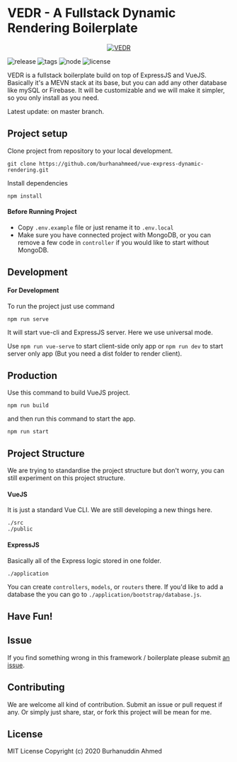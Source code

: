 
# VEDR - A Fullstack Dynamic Rendering Boilerplate

<div align='center'>

[![VEDR](https://i.ibb.co/Kz5fczV/Yellow-Apps-and-Technology-Business-Advertising-Website.jpg)](.)

</div>

![release](https://badgen.net/github/release/burhanahmeed/vedr)
![tags](https://badgen.net/github/tags/burhanahmeed/vedr)
![node](https://badgen.net/badge/Node/v12.16.3/green)
![license](https://badgen.net/badge/license/MIT/blue)

VEDR is a fullstack boilerplate build on top of ExpressJS and VueJS. Basically it's a MEVN stack at its base, but you can add any other database like mySQL or Firebase. It will be customizable and we will make it simpler, so you only install as you need.


Latest update: on master branch.

## Project setup
Clone project from repository to your local development.
```
git clone https://github.com/burhanahmeed/vue-express-dynamic-rendering.git
```
Install dependencies
```
npm install
```
#### Before Running Project
- Copy `.env.example` file or just rename it to `.env.local`
- Make sure you have connected project with MongoDB, or you can remove a few code in `controller` if you would like to start without MongoDB.

## Development 
#### For Development
To run the project just use command
```
npm run serve
```
It will start vue-cli and ExpressJS server. Here we use universal mode.

Use `npm run vue-serve` to start client-side only app or `npm run dev` to start server only app (But you need a dist folder to render client).

## Production
Use this command to build VueJS project.
```
npm run build
```
and then run this command to start the app.
```
npm run start
```

## Project Structure
We are trying to standardise the project structure but don't worry, you can still experiment on this project structure.

#### VueJS
It is just a standard Vue CLI. We are still developing a new things here.
```
./src
./public
```

#### ExpressJS
Basically all of the Express logic stored in one folder.
```
./application
```
You can create `controllers`, `models`, or `routers` there. If you'd like to add a database the you can go to `./application/bootstrap/database.js`.

## __Have Fun!__

## Issue

If you find something wrong in this framework / boilerplate please submit [an issue](https://github.com/burhanahmeed/VEDR/issues).

## Contributing
We are welcome all kind of contribution. Submit an issue or pull request if any. Or simply just share, star, or fork this project will be mean for me.

## License
MIT License Copyright (c) 2020 Burhanuddin Ahmed